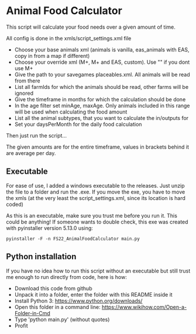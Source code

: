 # Animal Food Calculator

This script will calculate your food needs over a given amount of time.

All config is done in the xmls/script_settings.xml file

* Choose your base animals xml (animals is vanilla, eas_animals with EAS, copy in from a map if different)
* Choose your override xml (M+, M+ and EAS, custom). Use "" if you dont use M+
* Give the path to your savegames placeables.xml. All animals will be read from there
* List all farmIds for which the animals should be read, other farms will be ignored
* Give the timeframe in months for which the calculation should be done
* In the age filter set minAge, maxAge. Only animals included in this range will be used when calculating the food amount
* List all the animal subtypes, that you want to calculate the in/outputs for
* Set your daysPerMonth for the daily food calculation

Then just run the script...

The given amounts are for the entire timeframe, values in brackets behind it are average per day.

## Executable

For ease of use, I added a windows executable to the releases. Just unzip the file to a folder and run the .exe.
If you move the exe, you have to move the xmls (at the very least the script_settings.xml, since its location is hard coded)

As this is an executable, make sure you trust me before you run it. This could be anything!
If someone wants to double check, this exe was created with pyinstaller version 5.13.0 using:

	pyinstaller -F -n FS22_AnimalFoodCalculator main.py

## Python installation

If you have no idea how to run this script without an executable but still trust me enough to run directly from code, here is how:

* Download this code from github
* Unpack it into a folder, enter the folder with this README inside it
* Install Python 3: https://www.python.org/downloads/
* Open this folder in a command line: https://www.wikihow.com/Open-a-Folder-in-Cmd
* Type 'python main.py' (without quotes)
* Profit
